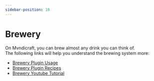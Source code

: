```yaml
---
sidebar-position: 10
---
```


# Brewery

On Mvndicraft, you can brew almost any drink you can think of. <br/>
The following links will help you understand the brewing system more: <br/>

- [Brewery Plugin Usage](https://github.com/DieReicheErethons/Brewery/wiki/Usage)
- [Brewery Plugin Recipes](https://github.com/DieReicheErethons/Brewery/wiki/Recipes)
- [Brewery Youtube Tutorial](https://youtu.be/pRmT3QrYdgg)
